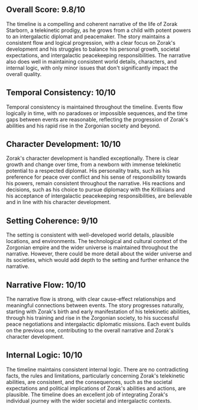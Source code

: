 ## Overall Score: 9.8/10

The timeline is a compelling and coherent narrative of the life of Zorak Starborn, a telekinetic prodigy, as he grows from a child with potent powers to an intergalactic diplomat and peacemaker. The story maintains a consistent flow and logical progression, with a clear focus on Zorak's development and his struggles to balance his personal growth, societal expectations, and intergalactic peacekeeping responsibilities. The narrative also does well in maintaining consistent world details, characters, and internal logic, with only minor issues that don't significantly impact the overall quality.

## Temporal Consistency: 10/10

Temporal consistency is maintained throughout the timeline. Events flow logically in time, with no paradoxes or impossible sequences, and the time gaps between events are reasonable, reflecting the progression of Zorak's abilities and his rapid rise in the Zorgonian society and beyond.

## Character Development: 10/10

Zorak's character development is handled exceptionally. There is clear growth and change over time, from a newborn with immense telekinetic potential to a respected diplomat. His personality traits, such as his preference for peace over conflict and his sense of responsibility towards his powers, remain consistent throughout the narrative. His reactions and decisions, such as his choice to pursue diplomacy with the Krillixians and his acceptance of intergalactic peacekeeping responsibilities, are believable and in line with his character development.

## Setting Coherence: 9/10

The setting is consistent with well-developed world details, plausible locations, and environments. The technological and cultural context of the Zorgonian empire and the wider universe is maintained throughout the narrative. However, there could be more detail about the wider universe and its societies, which would add depth to the setting and further enhance the narrative.

## Narrative Flow: 10/10

The narrative flow is strong, with clear cause-effect relationships and meaningful connections between events. The story progresses naturally, starting with Zorak's birth and early manifestation of his telekinetic abilities, through his training and rise in the Zorgonian society, to his successful peace negotiations and intergalactic diplomatic missions. Each event builds on the previous one, contributing to the overall narrative and Zorak's character development.

## Internal Logic: 10/10

The timeline maintains consistent internal logic. There are no contradicting facts, the rules and limitations, particularly concerning Zorak's telekinetic abilities, are consistent, and the consequences, such as the societal expectations and political implications of Zorak's abilities and actions, are plausible. The timeline does an excellent job of integrating Zorak's individual journey with the wider societal and intergalactic contexts.